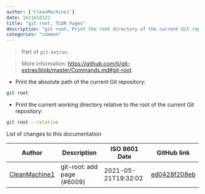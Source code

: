 ```yaml
---
author: ['CleanMachine1']
date: 1621618322
title: "git root, TLDR Pages"
description: "git root, Print the root directory of the current Git repository."
categories: "common"
---
```

> Part of `git-extras`.

> More information: <https://github.com/tj/git-extras/blob/master/Commands.md#git-root>.

- Print the absolute path of the current Git repository:

```bash
git root
```

- Print the current working directory relative to the root of the current Git repository:

```bash
git root --relative
```
List of changes to this documentation


Author | Description | ISO 8601 Date | GitHub link
------|-----|-----|-----
[CleanMachine1](mailto:78213164+CleanMachine1@users.noreply.github.com) | git-root: add page (#6009) | 2021-05-21T19:32:02 | [ed0428f208eb](https://github.com/tldr-pages/tldr/commit/ed0428f208eba560d1f72e60c752f692c42b8884)

